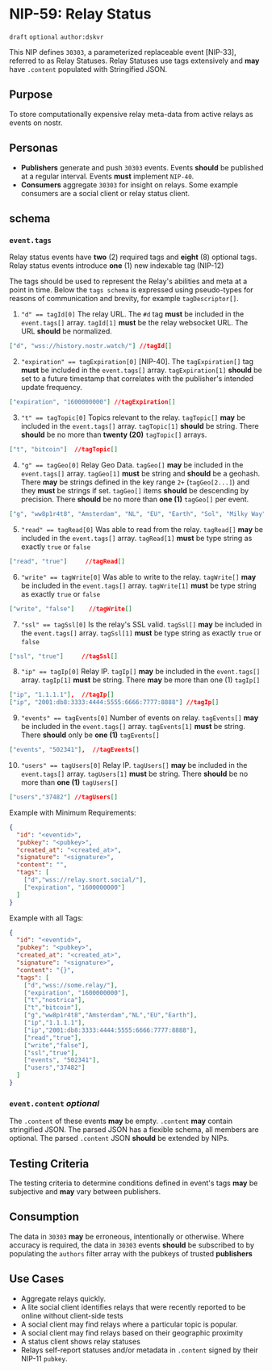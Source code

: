 # NIP-59: Relay Status

`draft` `optional` `author:dskvr`

This NIP defines `30303`, a parameterized replaceable event [NIP-33], referred to as Relay Statuses. Relay Statuses use tags extensively and **may** have `.content` populated with Stringified JSON.

## Purpose 
To store computationally expensive relay meta-data from active relays as events on nostr.

## Personas 
- **Publishers** generate and push `30303` events. Events **should** be published at a regular interval. Events **must** implement `NIP-40`. 
- **Consumers** aggregate `30303` for insight on relays. Some example consumers are a social client or relay status client. 

## schema

### `event.tags`
Relay status events have **two** (2) required tags and **eight** (8) optional tags. Relay status events introduce **one** (1) new indexable tag (NIP-12)
 
The tags should be used to represent the Relay's abilities and meta at a point in time. Below the `tags schema` is expressed using pseudo-types for reasons of communication and brevity, for example `tagDescriptor[]`.

1. `"d" == tagId[0]` The relay URL. The `#d` tag **must** be included in the `event.tags[]` array. `tagId[1]` **must** be the relay websocket URL. The URL **should** be normalized. 
```json
["d", "wss://history.nostr.watch/"] //tagId[]
```
2. `"expiration" == tagExpiration[0]` [NIP-40]. The `tagExpiration[]` tag **must** be included in the `event.tags[]` array. `tagExpiration[1]` **should** be set to a future timestamp that correlates with the publisher's intended update frequency. 
```json
["expiration", "1600000000"] //tagExpiration[]
```
3. `"t" == tagTopic[0]` Topics relevant to the relay. `tagTopic[]` **may** be included in the `event.tags[]` array. `tagTopic[1]` **should** be string. There **should** be no more than **twenty (20)** `tagTopic[]` arrays. 
```json
["t", "bitcoin"]  //tagTopic[]
```
4. `"g" == tagGeo[0]` Relay Geo Data. `tagGeo[]` **may** be included in the `event.tags[]` array. `tagGeo[1]` **must** be string and **should** be a geohash. There **may** be strings defined in the key range `2+` (`tagGeo[2...]`) and they **must** be strings if set. `tagGeo[]` items **should** be descending by precision. There **should** be no more than **one (1)** `tagGeo[]` per event.  
```json
["g", "ww8p1r4t8", "Amsterdam", "NL", "EU", "Earth", "Sol", "Milky Way"] //tagGeo[]
```
5. `"read" == tagRead[0]` Was able to read from the relay. `tagRead[]` **may** be included in the `event.tags[]` array. `tagRead[1]` **must** be type string as exactly `true` or `false`
```json
["read", "true"]     //tagRead[]
```
6. `"write" == tagWrite[0]` Was able to write to the relay. `tagWrite[]` **may** be included in the `event.tags[]` array. `tagWrite[1]` **must** be type string as exactly `true` or `false`
```json
["write", "false"]    //tagWrite[]
```
7. `"ssl" == tagSsl[0]` Is the relay's SSL valid. `tagSsl[]` **may** be included in the `event.tags[]` array. `tagSsl[1]` **must** be type string as exactly `true` or `false`
```json
["ssl", "true"]     //tagSsl[]
```
8. `"ip" == tagIp[0]` Relay IP. `tagIp[]` **may** be included in the `event.tags[]` array. `tagIp[1]` **must** be string. There **may** be more than one (1) `tagIp[]` 
```json
["ip", "1.1.1.1"],  //tagIp[]
["ip", "2001:db8:3333:4444:5555:6666:7777:8888"] //tagIp[]
```
9. `"events" == tagEvents[0]` Number of events on relay. `tagEvents[]` **may** be included in the `event.tags[]` array. `tagEvents[1]` **must** be string. There **should** only be **one (1)** `tagEvents[]` 
```json
["events", "502341"],  //tagEvents[]
```
10. `"users" == tagUsers[0]` Relay IP. `tagUsers[]` **may** be included in the `event.tags[]` array. `tagUsers[1]` **must** be string. There **should** be no more than **one (1)** `tagUsers[]` 
```json
["users","37482"] //tagUsers[]
```


Example with Minimum Requirements: 
```json
{
  "id": "<eventid>",
  "pubkey": "<pubkey>",
  "created_at": "<created_at>",
  "signature": "<signature>",
  "content": "",
  "tags": [  
    ["d","wss://relay.snort.social/"],
    ["expiration", "1600000000"]
  ]
}
```

Example with all Tags: 
```json
{
  "id": "<eventid>",
  "pubkey": "<pubkey>",
  "created_at": "<created_at>",
  "signature": "<signature>",
  "content": "{}",
  "tags": [  
    ["d","wss://some.relay/"],
    ["expiration", "1600000000"],
    ["t","nostrica"],
    ["t","bitcoin"],
    ["g","ww8p1r4t8","Amsterdam","NL","EU","Earth"],
    ["ip","1.1.1.1"],
    ["ip","2001:db8:3333:4444:5555:6666:7777:8888"],
    ["read","true"],
    ["write","false"],
    ["ssl","true"],
    ["events", "502341"],
    ["users","37482"]
  ]
}
```

### `event.content` _optional_
The `.content` of these events **may** be empty. `.content` **may** contain stringified JSON. The parsed JSON has a flexible schema, all members are optional. The parsed `.content` JSON **should** be extended by NIPs. 

## Testing Criteria
The testing criteria to determine conditions defined in event's tags **may** be subjective and **may** vary between publishers.

## Consumption
The data in `30303` **may** be erroneous, intentionally or otherwise. Where accuracy is required, the data in `30303` events **should** be subscribed to by populating the `authors` filter array with the pubkeys of trusted **publishers**

## Use Cases 
- Aggregate relays quickly.
- A lite social client identifies relays that were recently reported to be online without client-side tests
- A social client may find relays where a particular topic is popular.
- A social client may find relays based on their geographic proximity
- A status client shows relay statuses
- Relays self-report statuses and/or metadata in `.content` signed by their NIP-11 `pubkey`.
